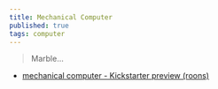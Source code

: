 ```yaml
---
title: Mechanical Computer
published: true
tags: computer
---
```

> Marble...

- [mechanical computer - Kickstarter preview (roons)](https://www.youtube.com/watch?v=89sPO7jqJpU)
